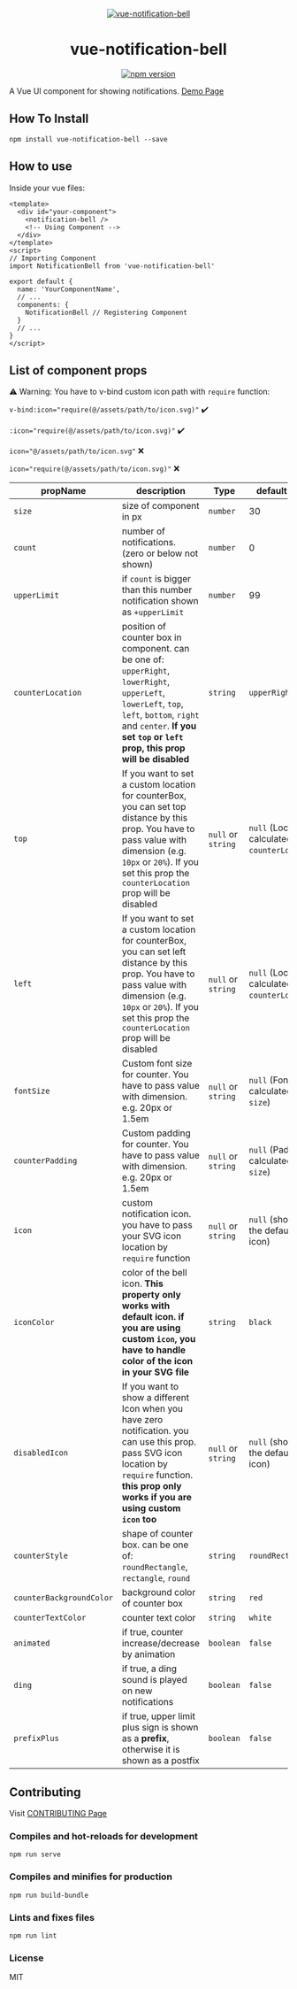 <p align="center">
  <a href="#">
    <img src="https://github.com/maryayi/vue-notification-bell/blob/master/public/images/bell-demo.png?raw=true" alt="vue-notification-bell" />
  </a>
</p>

<h1 align="center" >vue-notification-bell</h1>

<p align="center" class="badges" >
  <a href="https://badge.fury.io/js/vue-notification-bell"><img src="https://badge.fury.io/js/vue-notification-bell.svg" alt="npm version" /></a>
</p>

A Vue UI component for showing notifications. [Demo Page](https://mrastiak.github.io/vue-notification-bell/)

## How To Install

```
npm install vue-notification-bell --save
```

## How to use

Inside your vue files:

```vue
<template>
  <div id="your-component">
    <notification-bell />
    <!-- Using Component -->
  </div>
</template>
<script>
// Importing Component
import NotificationBell from 'vue-notification-bell'

export default {
  name: 'YourComponentName',
  // ...
  components: {
    NotificationBell // Registering Component
  }
  // ...
}
</script>
```

## List of component props

:warning: Warning: You have to v-bind custom icon path with `require` function:

`v-bind:icon="require(@/assets/path/to/icon.svg)"` :heavy_check_mark:

`:icon="require(@/assets/path/to/icon.svg)"` :heavy_check_mark:

`icon="@/assets/path/to/icon.svg"` :x:

`icon="require(@/assets/path/to/icon.svg)"` :x:

| propName  | description  | Type | default value  |
| --------- | ------------ | ---- | -------------- |
| `size`                   | size of component in px | `number` | 30                             |
| `count`                  | number of notifications. (zero or below not shown)  | `number` | 0  |
| `upperLimit`             | if `count` is bigger than this number notification shown as `+upperLimit` | `number` | 99 |
| `counterLocation`        | position of counter box in component. can be one of: `upperRight`, `lowerRight`, `upperLeft`, `lowerLeft`, `top`, `left`, `bottom`, `right` and `center`. **If you set `top` or `left` prop, this prop will be disabled**   | `string` | `upperRight`  |
| `top`                    | If you want to set a custom location for counterBox, you can set top distance by this prop. You have to pass value with dimension (e.g. `10px` or `20%`). If you set this prop the `counterLocation` prop will be disabled  | `null` or `string` | `null` (Location is calculated by `counterLocation`) |
| `left`                   | If you want to set a custom location for counterBox, you can set left distance by this prop. You have to pass value with dimension (e.g. `10px` or `20%`). If you set this prop the `counterLocation` prop will be disabled |  `null` or `string` | `null` (Location is calculated by `counterLocation`) |
| `fontSize`               | Custom font size for counter. You have to pass value with dimension. e.g. 20px or 1.5em | `null` or `string` | `null` (Font size is calculated by `size`)           |
| `counterPadding`         | Custom padding for counter. You have to pass value with dimension. e.g. 20px or 1.5em | `null` or `string` | `null` (Padding is calculated by `size`)             |
| `icon`                   | custom notification icon. you have to pass your SVG icon location by `require` function | `null` or `string` | `null` (showing the default bell icon)               |
| `iconColor`              | color of the bell icon. **This property only works with default icon. if you are using custom `icon`, you have to handle color of the icon in your SVG file**                                                              | `string` | `black`                                              |
| `disabledIcon`           | If you want to show a different Icon when you have zero notification. you can use this prop. pass SVG icon location by `require` function. **this prop only works if you are using custom `icon` too**                     | `null` or `string` | `null` (showing the default bell icon)               |
| `counterStyle`           | shape of counter box. can be one of: `roundRectangle`, `rectangle`, `round`  | `string` | `roundRectangle`                                     |
| `counterBackgroundColor` | background color of counter box  | `string` | `red`                                                |
| `counterTextColor`       | counter text color                                                                                                                                                                                                          | `string` | `white`                                              |
| `animated`               | if true, counter increase/decrease by animation | `boolean` | `false`                                              |
| `ding`                   | if true, a ding sound is played on new notifications | `boolean` | `false`                                             |
| `prefixPlus`             | if true, upper limit plus sign is shown as a **prefix**, otherwise it is shown as a postfix | `boolean` | `false`                                              |

## Contributing

Visit [CONTRIBUTING Page](https://github.com/Carrene/vue-notification-bell/blob/master/CONTRIBUTING.md)

### Compiles and hot-reloads for development

```
npm run serve
```

### Compiles and minifies for production

```
npm run build-bundle
```

### Lints and fixes files

```
npm run lint
```

### License

MIT

